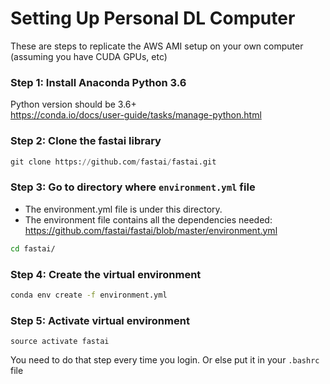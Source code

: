 # Setting Up Personal DL Computer
These are steps to replicate the AWS AMI setup on your own computer (assuming you have CUDA GPUs, etc)  

### Step 1: Install Anaconda Python 3.6
Python version should be 3.6+  
https://conda.io/docs/user-guide/tasks/manage-python.html


### Step 2: Clone the fastai library
```python
git clone https://github.com/fastai/fastai.git
```

### Step 3: Go to directory where `environment.yml` file
- The environment.yml file is under this directory.  
- The environment file contains all the dependencies needed:  https://github.com/fastai/fastai/blob/master/environment.yml

```bash
cd fastai/ 
```


### Step 4:  Create the virtual environment
```bash
conda env create -f environment.yml
```

### Step 5:  Activate virtual environment 
```
source activate fastai
```
You need to do that step every time you login. Or else put it in your `.bashrc` file
